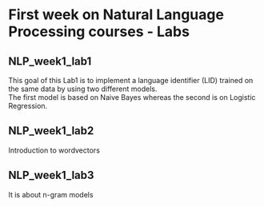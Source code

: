 # First week on Natural Language Processing courses - Labs
## NLP_week1_lab1

This goal of this Lab1 is to implement a language identifier (LID) trained on the same data by using two different models.<br>
The first model is based on Naive Bayes whereas the second is on Logistic Regression. <br>

## NLP_week1_lab2
Introduction to wordvectors

## NLP_week1_lab3
It is about n-gram models
